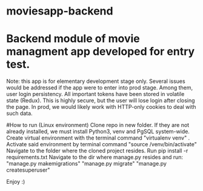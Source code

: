 # moviesapp-backend
# Backend module of movie managment app developed for entry test.

Note: this app is for elementary development stage only. Several issues would be addressed if the app were to enter into prod stage. 
Among them, user login persistency. All important tokens have been stored in volatile state (Redux). This is highly secure, but the user will lose login after closing the page. In prod, we would likely work with HTTP-only cookies to deal with such data. 


#How to run (Linux environment)
Clone repo in new folder.
If they are not already installed, we must install Python3, venv and PgSQL system-wide.
Create virtual environment with the terminal command "virtualenv venv" .
Activate said environment by terminal command "source /venv/bin/activate"
Navigate to the folder where the cloned project resides.
Run pip install -r requirements.txt
Navigate to the dir where manage.py resides and run:
"manage.py makemigrations"
"manage.py migrate"
"manage.py createsuperuser"

Enjoy :)
